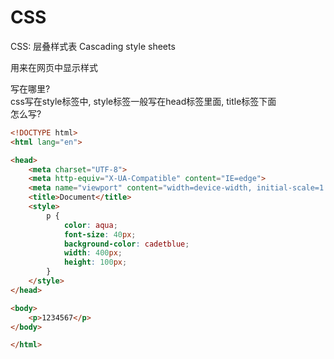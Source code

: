 # CSS

CSS: 层叠样式表 Cascading style sheets

用来在网页中显示样式

写在哪里?  
css写在style标签中, style标签一般写在head标签里面, title标签下面  
怎么写?

```HTML
<!DOCTYPE html>
<html lang="en">

<head>
    <meta charset="UTF-8">
    <meta http-equiv="X-UA-Compatible" content="IE=edge">
    <meta name="viewport" content="width=device-width, initial-scale=1.0">
    <title>Document</title>
    <style>
        p {
            color: aqua;
            font-size: 40px;
            background-color: cadetblue;
            width: 400px;
            height: 100px;
        }
    </style>
</head>

<body>
    <p>1234567</p>
</body>

</html>
```
